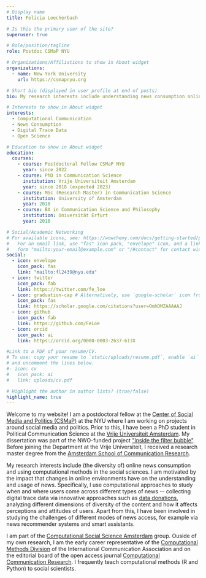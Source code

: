 ```yaml
---
# Display name
title: Felicia Loecherbach

# Is this the primary user of the site?
superuser: true

# Role/position/tagline
role: Postdoc CSMaP NYU

# Organizations/Affiliations to show in About widget
organizations:
  - name: New York University
    url: https://csmapnyu.org

# Short bio (displayed in user profile at end of posts)
bio: My research interests include understanding news consumption online making use of theories from political communication and journalism. I use computational methods to study digital trace data. Only publishing research and tools open source.

# Interests to show in About widget
interests:
  - Computational Communication
  - News Consumption
  - Digital Trace Data
  - Open Science

# Education to show in About widget
education:
  courses:
    - course: Postdoctoral Fellow CSMaP NYU
      year: since 2022
    - course: PhD in Communication Science
      institution: Vrije Universiteit Amsterdam
      year: since 2018 (expected 2023)
    - course: MSc (Research Master) in Communication Science
      institution: University of Amsterdam
      year: 2018
    - course: BA in Communication Science and Philosophy
      institution: Universität Erfurt
      year: 2016

# Social/Academic Networking
# For available icons, see: https://wowchemy.com/docs/getting-started/page-builder/#icons
#   For an email link, use "fas" icon pack, "envelope" icon, and a link in the
#   form "mailto:your-email@example.com" or "/#contact" for contact widget.
social:
  - icon: envelope
    icon_pack: fas
    link: "mailto:fl2439@nyu.edu"
  - icon: twitter
    icon_pack: fab
    link: https://twitter.com/fe_loe
  - icon: graduation-cap # Alternatively, use `google-scholar` icon from `ai` icon pack
    icon_pack: fas
    link: https://scholar.google.com/citations?user=OmhDMZAAAAAJ
  - icon: github
    icon_pack: fab
    link: https://github.com/FeLoe
  - icon: orcid
    icon_pack: ai
    link: https://orcid.org/0000-0003-2637-613X

#Link to a PDF of your resume/CV.
# To use: copy your resume to `static/uploads/resume.pdf`, enable `ai` icons in `params.toml`,
# and uncomment the lines below.
#- icon: cv
#   icon_pack: ai
#   link: uploads/cv.pdf

# Highlight the author in author lists? (true/false)
highlight_name: true
---
```


Welcome to my website! I am a postdoctoral fellow at the [Center of Social Media and Politics (CSMaP)](https://csmapnyu.org) at the NYU where I am working on projects around social media and politics. Prior to this, I have been a PhD student in Political Communication Science at the [Vrije Universiteit Amsterdam](https://research.vu.nl/en/persons/felicia-loecherbach). My dissertation was part of the NWO-funded project ["Inside the filter bubble"](http://ccs.amsterdam/projects/jeds-tracking-the-filter-bubble/). Before joining the Department at the Vrije Universiteit, I received a research master degree from the [Amsterdam School of Communication Research](https://ascor.uva.nl).

My research interests include (the diversity of) online news consumption and using computational methods in the social sciences. I am motivated by the impact that changes in online environments have on the understanding and usage of news. Specifically, I use computational approaches to study when and where users come across different types of news -- collecting digital trace data via innovative approaches such as [data donations](https://github.com/uvacw/osd2f), analyzing different dimensions of diversity of the content and how it affects perceptions and attitudes of users. Apart from this, I have been involved in studying the challenges of different modes of news access, for example via news recommender systems and smart assistants.

I am part of the [Computational Social Science Amsterdam](http://ccs.amsterdam) group. Ouside of my own research, I am the early career representative of the [Computational Methods Division](https://www.icahdq.org/group/compmethds) of the International Communication Association and on the editorial board of the open access journal [Computational Communication Research](https://computationalcommunication.org/ccr). I frequently teach computational methods (R and Python) to social scientists.
